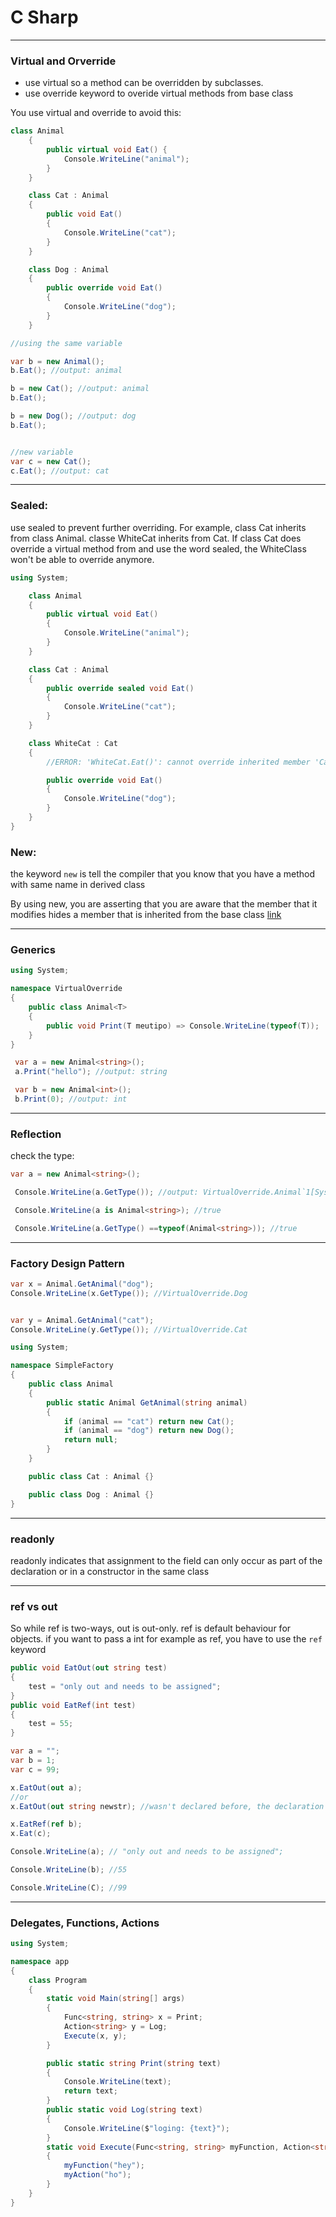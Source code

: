 # C Sharp

---

### Virtual and Orverride

- use virtual so a method can be overridden by subclasses.
- use override keyword to overide virtual methods from base class

You use virtual and override to avoid this:

```csharp
class Animal
    {
        public virtual void Eat() {
            Console.WriteLine("animal");
        }
    }

    class Cat : Animal
    {
        public void Eat()
        {
            Console.WriteLine("cat");
        }
    }

    class Dog : Animal
    {
        public override void Eat()
        {
            Console.WriteLine("dog");
        }
    }
```

```csharp
//using the same variable

var b = new Animal();
b.Eat(); //output: animal

b = new Cat(); //output: animal
b.Eat();

b = new Dog(); //output: dog
b.Eat();


//new variable
var c = new Cat();
c.Eat(); //output: cat
```

---

### Sealed:

use sealed to prevent further overriding. For example, class Cat inherits from class Animal. classe WhiteCat inherits from Cat. If class Cat does override a virtual method from and use the word sealed, the WhiteClass won't be able to override anymore.

```csharp
using System;

    class Animal
    {
        public virtual void Eat()
        {
            Console.WriteLine("animal");
        }
    }

    class Cat : Animal
    {
        public override sealed void Eat()
        {
            Console.WriteLine("cat");
        }
    }

    class WhiteCat : Cat
    {
        //ERROR: 'WhiteCat.Eat()': cannot override inherited member 'Cat.Eat()' because it is sealed [app]csharp(CS0239)

        public override void Eat()
        {
            Console.WriteLine("dog");
        }
    }
}
```

### New:

the keyword `new` is tell the compiler that you know that you have a method with same name in derived class

By using new, you are asserting that you are aware that the member that it modifies hides a member that is inherited from the base class
[link](https://docs.microsoft.com/en-us/dotnet/csharp/programming-guide/classes-and-structs/knowing-when-to-use-override-and-new-keywords)

---

### Generics

```csharp
using System;

namespace VirtualOverride
{
    public class Animal<T>
    {
        public void Print(T meutipo) => Console.WriteLine(typeof(T));
    }
}
```

```csharp
 var a = new Animal<string>();
 a.Print("hello"); //output: string

 var b = new Animal<int>();
 b.Print(0); //output: int
```

---

### Reflection

check the type:

```csharp
var a = new Animal<string>();
```

```csharp
 Console.WriteLine(a.GetType()); //output: VirtualOverride.Animal`1[System.String]

 Console.WriteLine(a is Animal<string>); //true

 Console.WriteLine(a.GetType() ==typeof(Animal<string>)); //true
```

---

### Factory Design Pattern

```csharp
var x = Animal.GetAnimal("dog");
Console.WriteLine(x.GetType()); //VirtualOverride.Dog


var y = Animal.GetAnimal("cat");
Console.WriteLine(y.GetType()); //VirtualOverride.Cat
```

```csharp
using System;

namespace SimpleFactory
{
    public class Animal
    {
        public static Animal GetAnimal(string animal)
        {
            if (animal == "cat") return new Cat();
            if (animal == "dog") return new Dog();
            return null;
        }
    }

    public class Cat : Animal {}

    public class Dog : Animal {}
}
```

---

### readonly

readonly indicates that assignment to the field can only occur as part of the declaration or in a constructor in the same class

---

### ref vs out

So while ref is two-ways, out is out-only.
ref is default behaviour for objects.
if you want to pass a int for example as ref, you have to use the `ref` keyword

```csharp
public void EatOut(out string test)
{
    test = "only out and needs to be assigned";
}
public void EatRef(int test)
{
    test = 55;
}
```

```csharp
var a = "";
var b = 1;
var c = 99;

x.EatOut(out a);
//or
x.EatOut(out string newstr); //wasn't declared before, the declaration happens here.

x.EatRef(ref b);
x.Eat(c);

Console.WriteLine(a); // "only out and needs to be assigned";

Console.WriteLine(b); //55

Console.WriteLine(C); //99
```

---

### Delegates, Functions, Actions

```csharp
using System;

namespace app
{
    class Program
    {
        static void Main(string[] args)
        {
            Func<string, string> x = Print;
            Action<string> y = Log;
            Execute(x, y);
        }

        public static string Print(string text)
        {
            Console.WriteLine(text);
            return text;
        }
        public static void Log(string text)
        {
            Console.WriteLine($"loging: {text}");
        }
        static void Execute(Func<string, string> myFunction, Action<string> myAction)
        {
            myFunction("hey");
            myAction("ho");
        }
    }
}


```
